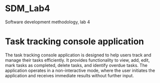 # SDM_Lab4
Software development methodology, lab 4

# Task tracking console application
The task tracking console application is designed to help users track and manage their tasks efficiently. It provides functionality to view, add, edit, mark tasks as completed, delete tasks, and identify overdue tasks. The application operates in a non-interactive mode, where the user initiates the application and receives immediate results without further input.
